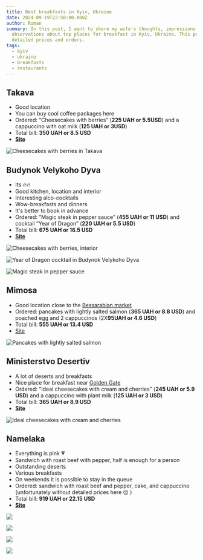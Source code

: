 ```yaml
---
title: Best breakfasts in Kyiv, Ukraine
date: 2024-09-19T22:50:00.000Z
author: Roman
summary: In this post, I want to share my wife's thoughts, impressions, and
  observations about top places for breakfast in Kyiv, Ukraine. This post has
  detailed prices and orders.
tags:
  - kyiv
  - ukraine
  - breakfasts
  - restaurants
---
```

## Takava

* Good location
* You can buy cool coffee packages here
* Ordered: “Cheesecakes with berries” (**225 UAH or 5.5USD**) and a cappuccino with oat milk (**125 UAH or 3USD**)
* Total bill: **350 UAH or 8.5 USD**
* **[Site](https://www.instagram.com/takava_coffeebuffet)**

![Cheesecakes with berries in Takava](/static/img/takava.jpeg "Cheesecakes with berries in Takava")

## Budynok Velykoho Dyva

* Its 🔥🔥
* Good kitchen, location and interior
* Interesting alco-cocktails
* Wow-breakfasts and dinners
* It's better to book in advance
* Ordered: “Magic steak in pepper sauce” (**455 UAH or 11 USD**) and cocktail “Year of Dragon” (**220 UAH or 5.5 USD**)
* Total bill: **675 UAH or 16.5 USD**
* **[Site](https://budynokdyva.com.ua/)**

![Cheesecakes with berries, interior](/static/img/budynok_1.jpeg)

![Year of Dragon cocktail in Budynok Velykoho Dyva](/static/img/budynok_2.jpeg)

![Magic steak in pepper sauce](/static/img/budynok_3.jpeg "Magic steak in pepper sauce")

## Mimosa

* Good location close to the [Bessarabian market](https://g.co/kgs/g46tVLp)
* Ordered: pancakes with lightly salted salmon (**365 UAH or 8.8 USD**) and poached egg and 2 cappuccinos (2X**95UAH or 4.6 USD**)
* Total bill: **555 UAH or 13.4 USD**
* [Site](https://mimosa.menu/)[](https://mimosa.menu/)

![Pancakes with lightly salted salmon](/static/img/mimosa.jpeg)

## Ministerstvo Desertiv

* A lot of deserts and breakfasts
* Nice place for breakfast near [Golden Gate](https://g.co/kgs/4KaKvSN)
* Ordered: "Ideal cheesecakes with cream and cherries" (**245 UAH or 5.9 USD**) and a cappuccino with plant milk (**125 UAH or 3 USD**)
* Total bill: **365 UAH or 8.9 USD**
* **[Site](https://www.instagram.com/ministry.des)**

![Ideal cheesecakes with cream and cherries](/static/img/ministerstvo-desertiv.jpeg "Ideal cheesecakes with cream and cherries")

## Namelaka

* Everything is pink 💗
* Sandwich with roast beef with pepper, half is enough for a person
* Outstanding deserts
* Various breakfasts
* On weekends it is possible to stay in the queue
* Ordered: sandwich with roast beef and pepper, cake, and cappuccino (unfortunately without detailed prices here ☹️ )
* Total bill: **919 UAH or 22.15 USD**
* **[Site](https://app.namelaka.ua/)**

![](/static/img/namelaka_1.jpeg)

![](/static/img/namelaka_2.jpeg)

![](/static/img/namelaka_3.jpeg)

![](/static/img/namelaka_4.jpeg)
